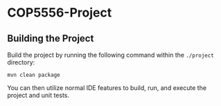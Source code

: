 # COP5556-Project

## Building the Project

Build the project by running the following command within the `./project` directory:
```
mvn clean package
```

You can then utilize normal IDE features to build, run, and execute the project and unit tests.